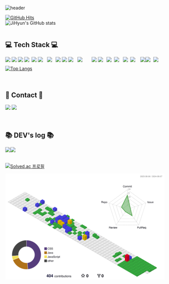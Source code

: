 <div align="left">

![header](https://capsule-render.vercel.app/api?type=slice&color=E6E6FA&text=Hello&animation=twinkling&fontSize=40&&fontAlign=85&&fontAlignY=20&rotate=8&desc=I'm%20JiHyun%20&descSize=20&&descAlign=90&descAlignY=40)

<div align="left">
  <a href="https://github.com/Jeehyunnn">
    <img src="https://hits.seeyoufarm.com/api/count/incr/badge.svg?url=https%3A%2F%2Fgithub.com%2FJeehyunnn&count_bg=%23F2A2F3&title_bg=%23E6E6FA&icon=github.svg&icon_color=%234B0082&title=GITHUB&edge_flat=false" alt="GitHub Hits">
  </a>
</div>
<div align="left">
  <!--![Anurag's GitHub stats](https://github-readme-stats.vercel.app/api?username=Jeehyunnn&theme=buefy_icons=true)-->
  
</div>
<img src="https://github-readme-stats.vercel.app/api?username=Jeehyunnn&show_icons=true&theme=radical" alt="JiHyun's GitHub stats">
<br>
<br>

<div>
<h2 align="left">💻 Tech Stack 💻</h2>
<div align="left">
<div style="display:flex; flex-direction:row;">
  <img src="https://img.shields.io/badge/JAVA-007396?style=for-the-badge&logo=java&logoColor=white"width="43">&nbsp
  <img src="https://img.shields.io/badge/Spring-6DB33F?style=flat-square&logo=Spring&logoColor=white"/></a>&nbsp
  <img src="https://img.shields.io/badge/SpringBoot-6DB33F?style=flat-square&logo=SpringBoot&logoColor=white"/></a>&nbsp 
  <img src="https://img.shields.io/badge/junit5-25A162?style=for-the-badge&logo=junit5&logoColor=white"width="65">
  <br>  
  <img src="https://img.shields.io/badge/Javascript-ffb13b?style=flat-square&logo=javascript&logoColor=white"/></a>&nbsp
  <img src="https://img.shields.io/badge/jquery-0769AD?style=for-the-badge&logo=jquery&logoColor=white"width="70">&nbsp
  <img src="https://img.shields.io/badge/react-61DAFB?style=for-the-badge&logo=react&logoColor=black"width="65">&nbsp
  <img src="https://img.shields.io/badge/html5-E34F26?style=flat-square&logo=html5&logoColor=white"></a>&nbsp
  <img src="https://img.shields.io/badge/css-1572B6?style=flat-square&logo=css3&logoColor=white"></a>&nbsp
  <br>
  <img src="https://img.shields.io/badge/github-181717?style=for-the-badge&logo=github&logoColor=white"width="70">&nbsp
  <img src="https://img.shields.io/badge/apache tomcat-F8DC75?style=for-the-badge&logo=apachetomcat&logoColor=black"width="115"></a>&nbsp 
  <img src="https://img.shields.io/badge/Docker-2496ED?style=flat-square&logo=Docker&logoColor=white"/></a>&nbsp 
  <img src="https://img.shields.io/badge/linux-FCC624?style=for-the-badge&logo=linux&logoColor=black"width="65"></a>&nbsp 
  <br>
  <img src="https://img.shields.io/badge/oracle-F80000?style=for-the-badge&logo=oracle&logoColor=white"width="67">
  <img src="https://img.shields.io/badge/mariaDB-003545?style=for-the-badge&logo=mariaDB&logoColor=white"width=78"> 
  <img src="https://img.shields.io/badge/mysql-4479A1?style=for-the-badge&logo=mysql&logoColor=white"width="64">
  <br>
  <img src="https://img.shields.io/badge/eclipse ide-2C2255?style=for-the-badge&logo=eclipseide&logoColor=white"width="90">
  <img src="https://img.shields.io/badge/Visual Studio Code-007ACC?style=flat-square&logo=Visual Studio Code&logoColor=white"/>
  <img src="https://img.shields.io/badge/gradle-02303A?style=for-the-badge&logo=gradle&logoColor=white"width="70"> 
  <img src="https://img.shields.io/badge/apachemaven-C71A36?style=for-the-badge&logo=apachemaven&logoColor=white"width="100"> 
</p>
</div>
</div>
<div align="left">
  <a href="https://github.com/Jeehyunnn/github-readme-stats">
    <img src="https://github-readme-stats.vercel.app/api/top-langs/?username=Jeehyunnn&layout=compact" alt="Top Langs">
  </a>
</div>
</div>

<br>
<br>

<h2 align="left">🎀 Contact 🎀</h2>
<div align="left">
  <div style="display:flex; flex-direction:row;">
    <a href="https://www.instagram.com/d.luuv_e/"><img src="https://img.shields.io/badge/Instagram-E4405F?style=flat-square&logo=Instagram&logoColor=white&link=https://www.instagram.com/d.luuv_e/"width="90"/></a>&nbsp
    <a href="mailto:luuvwindy@gmail.com"><img src="https://img.shields.io/badge/Gmail-d14836?style=flat-square&logo=Gmail&logoColor=white&link=luuvwindy@gmail.com"width="62"/></a>
  </div>
</div>
<br>
<br>

## 📚 DEV's log 📚
<div style="display:flex; flex-direction:row;">
    <a href="https://easyhomputer.tistory.com">
        <img src="https://img.shields.io/badge/Tistory-000000?style=for-the-badge&logo=Tistory&logoColor=white"width="83"> 
    </a>
    <a href="https://www.notion.so/homputer/Notion-3a51e19fa20a4c08a3c1d281a7a2c741">
        <img src="https://img.shields.io/badge/Notion-9999FF?style=for-the-badge&logo=Notion&logoColor=white"width="80"> 
    </a>
</div><br>


[![Solved.ac 프로필](https://mazassumnida.wtf/api/v2/generate_badge?boj=purbluue)](https://solved.ac/purbluue)




![](./profile-3d-contrib/profile-gitblock.svg)

<!--
**purbluue/purbluue** is a ✨ _special_ ✨ repository because its `README.md` (this file) appears on your GitHub profile.
-->



